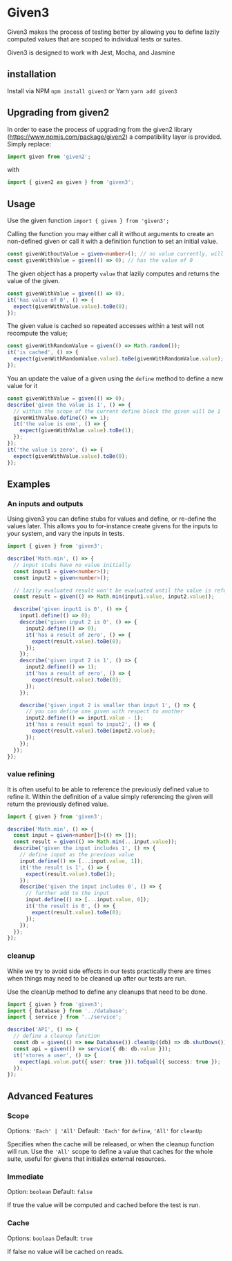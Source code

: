 # Given3

Given3 makes the process of testing better by allowing you to define lazily computed values that are scoped to individual tests or suites.

Given3 is designed to work with Jest, Mocha, and Jasmine

## installation

Install via NPM `npm install given3` or Yarn `yarn add given3`

## Upgrading from given2

In order to ease the process of upgrading from the given2 library (https://www.npmjs.com/package/given2) a compatibility layer is provided.
Simply replace:
```ts
import given from 'given2';
```

with 
```ts
import { given2 as given } from 'given3';
```

## Usage

Use the given function `import { given } from 'given3';`

Calling the function you may either call it without arguments to create an non-defined given or call it with a definition function to set an initial value.

```ts
const givenWithoutValue = given<number>(); // no value currently, will throw an error if referenced.
const givenWithValue = given(() => 0); // has the value of 0
```

The given object has a property `value` that lazily computes and returns the value of the given.

```ts
const givenWithValue = given(() => 0);
it('has value of 0', () => {
  expect(givenWithValue.value).toBe(0);
});
```

The given value is cached so repeated accesses within a test will not recompute the value;

```ts
const givenWithRandomValue = given(() => Math.random());
it('is cached', () => {
  expect(givenWithRandomValue.value).toBe(givenWithRandomValue.value);
});
```

You an update the value of a given using the `define` method to define a new value for it

```ts
const givenWithValue = given(() => 0);
describe('given the value is 1', () => {
  // within the scope of the current define block the given will be 1
  givenWithValue.define(() => 1);
  it('the value is one', () => {
    expect(givenWithValue.value).toBe(1);
  });
});
it('the value is zero', () => {
  expect(givenWithValue.value).toBe(0);
});
```

## Examples

### An inputs and outputs

Using given3 you can define stubs for values and define, or re-define the values later. This allows you to for-instance create givens for the inputs to your system, and vary the inputs in tests.

```ts
import { given } from 'given3';

describe('Math.min', () => {
  // input stubs have no value initially
  const input1 = given<number>();
  const input2 = given<number>();

  // lazily evaluated result won't be evaluated until the value is referenced
  const result = given(() => Math.min(input1.value, input2.value));

  describe('given input1 is 0', () => {
    input1.define(() => 0);
    describe('given input 2 is 0', () => {
      input2.define(() => 0);
      it('has a result of zero', () => {
        expect(result.value).toBe(0);
      });
    });
    describe('given input 2 is 1', () => {
      input2.define(() => 1);
      it('has a result of zero', () => {
        expect(result.value).toBe(0);
      });
    });

    describe('given input 2 is smaller than input 1', () => {
      // you can define one given with respect to another
      input2.define(() => input1.value - 1);
      it('has a result equal to input2', () => {
        expect(result.value).toBe(input2.value);
      });
    });
  });
});
```

### value refining

It is often useful to be able to reference the previously defined value to refine it. Within the definition of a value simply referencing the given will return the previously defined value.

```ts
import { given } from 'given3';

describe('Math.min', () => {
  const input = given<number[]>(() => []);
  const result = given(() => Math.min(...input.value));
  describe('given the input includes 1', () => {
    // define input as the previous value
    input.define(() => [...input.value, 1]);
    it('the result is 1', () => {
      expect(result.value).toBe(1);
    });
    describe('given the input includes 0', () => {
      // further add to the input
      input.define(() => [...input.value, 0]);
      it('the result is 0', () => {
        expect(result.value).toBe(0);
      });
    });
  });
});
```

### cleanup

While we try to avoid side effects in our tests practically there are times when things may need to be cleaned up after our tests are run.

Use the cleanUp method to define any cleanups that need to be done.

```ts
import { given } from 'given3';
import { Database } from '../database';
import { service } from '../service';

describe('API', () => {
  // define a cleanup function
  const db = given(() => new Database()).cleanUp((db) => db.shutDown());
  const api = given(() => service({ db: db.value }));
  it('stores a user', () => {
    expect(api.value.put({ user: true })).toEqual({ success: true });
  });
});
```

## Advanced Features
### Scope
Options: `'Each' | 'All'`
Default: `'Each'` for `define`, `'All'` for `cleanUp`

Specifies when the cache will be released, or when the cleanup function will run. Use the `'All'` scope to define a value that caches for the whole suite, useful for givens that initialize external resources.

### Immediate
Option: `boolean`
Default: `false`

If true the value will be computed and cached before the test is run.

### Cache
Options: `boolean`
Default: `true`

If false no value will be cached on reads.

